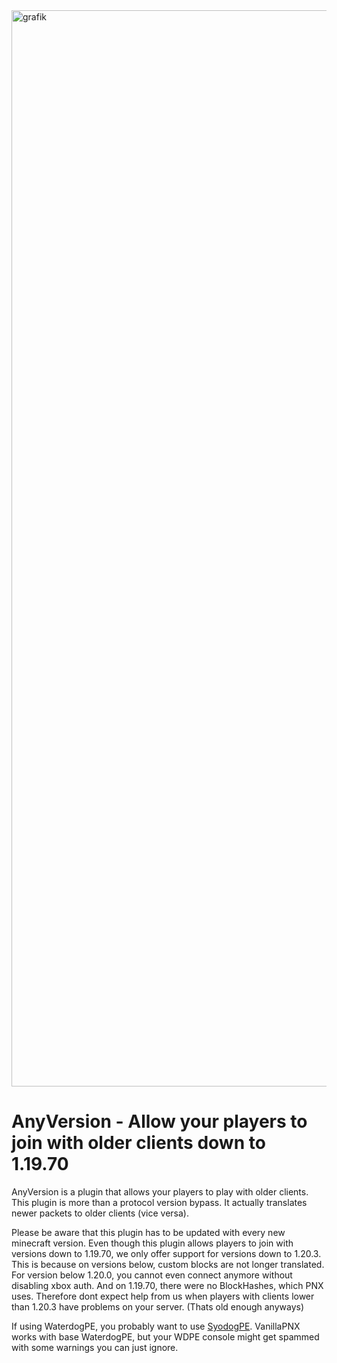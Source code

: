 <img width="3550" height="1722" alt="grafik" src="https://github.com/user-attachments/assets/1e99b107-6661-41e8-a15a-f67dedfbb5fc" />

# AnyVersion - Allow your players to join with older clients down to 1.19.70

AnyVersion is a plugin that allows your players to play with older clients. 
This plugin is more than a protocol version bypass. It actually translates newer packets to older clients (vice versa).

Please be aware that this plugin has to be updated with every new minecraft version.
Even though this plugin allows players to join with versions down to 1.19.70, we only offer support for versions down to 1.20.3.
This is because on versions below, custom blocks are not longer translated. For version below 1.20.0, you cannot even connect anymore without disabling xbox auth. And on 1.19.70, there were no BlockHashes, which PNX uses.
Therefore dont expect help from us when players with clients lower than 1.20.3 have problems on your server. (Thats old enough anyways)

If using WaterdogPE, you probably want to use [SyodogPE](https://github.com/Syodo-Development/SyodogPE). 
VanillaPNX works with base WaterdogPE, but your WDPE console might get spammed with some warnings you can just ignore.
